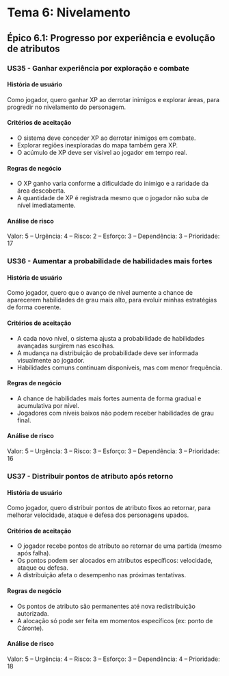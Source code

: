 # Tema 6: Nivelamento

## Épico 6.1: Progresso por experiência e evolução de atributos

### US35 - Ganhar experiência por exploração e combate

#### **História de usuário**  
Como jogador, quero ganhar XP ao derrotar inimigos e explorar áreas, para progredir no nivelamento do personagem.

#### **Critérios de aceitação**  
- O sistema deve conceder XP ao derrotar inimigos em combate.  
- Explorar regiões inexploradas do mapa também gera XP.  
- O acúmulo de XP deve ser visível ao jogador em tempo real.

#### **Regras de negócio**  
- O XP ganho varia conforme a dificuldade do inimigo e a raridade da área descoberta.  
- A quantidade de XP é registrada mesmo que o jogador não suba de nível imediatamente.

#### **Análise de risco**  
Valor: 5 – Urgência: 4 – Risco: 2 – Esforço: 3 – Dependência: 3 – Prioridade: 17

### US36 - Aumentar a probabilidade de habilidades mais fortes

#### **História de usuário**  
Como jogador, quero que o avanço de nível aumente a chance de aparecerem habilidades de grau mais alto, para evoluir minhas estratégias de forma coerente.

#### **Critérios de aceitação**  
- A cada novo nível, o sistema ajusta a probabilidade de habilidades avançadas surgirem nas escolhas.  
- A mudança na distribuição de probabilidade deve ser informada visualmente ao jogador.  
- Habilidades comuns continuam disponíveis, mas com menor frequência.

#### **Regras de negócio**  
- A chance de habilidades mais fortes aumenta de forma gradual e acumulativa por nível.  
- Jogadores com níveis baixos não podem receber habilidades de grau final.

#### **Análise de risco**  
Valor: 5 – Urgência: 3 – Risco: 3 – Esforço: 3 – Dependência: 3 – Prioridade: 16

### US37 - Distribuir pontos de atributo após retorno

#### **História de usuário**  
Como jogador, quero distribuir pontos de atributo fixos ao retornar, para melhorar velocidade, ataque e defesa dos personagens upados.

#### **Critérios de aceitação**  
- O jogador recebe pontos de atributo ao retornar de uma partida (mesmo após falha).  
- Os pontos podem ser alocados em atributos específicos: velocidade, ataque ou defesa.  
- A distribuição afeta o desempenho nas próximas tentativas.

#### **Regras de negócio**  
- Os pontos de atributo são permanentes até nova redistribuição autorizada.  
- A alocação só pode ser feita em momentos específicos (ex: ponto de Cáronte).

#### **Análise de risco**  
Valor: 5 – Urgência: 4 – Risco: 3 – Esforço: 3 – Dependência: 4 – Prioridade: 18
